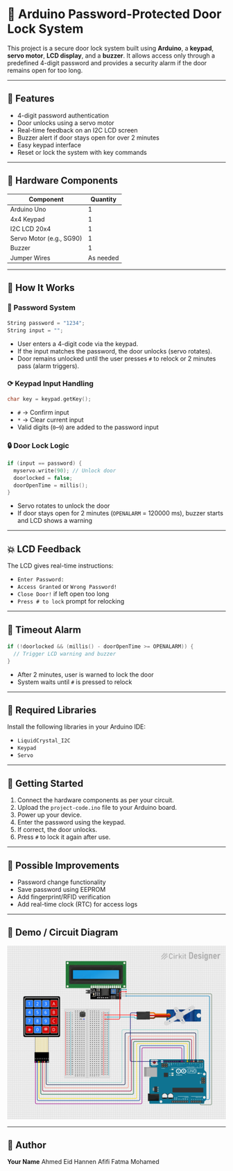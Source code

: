 # 🔐 Arduino Password-Protected Door Lock System

This project is a secure door lock system built using **Arduino**, a **keypad**, **servo motor**, **LCD display**, and a **buzzer**. It allows access only through a predefined 4-digit password and provides a security alarm if the door remains open for too long.

---

## 📆 Features

* 4-digit password authentication
* Door unlocks using a servo motor
* Real-time feedback on an I2C LCD screen
* Buzzer alert if door stays open for over 2 minutes
* Easy keypad interface
* Reset or lock the system with key commands

---

## 🧰 Hardware Components

| Component                | Quantity  |
| ------------------------ | --------- |
| Arduino Uno              | 1         |
| 4x4 Keypad               | 1         |
| I2C LCD 20x4             | 1         |
| Servo Motor (e.g., SG90) | 1         |
| Buzzer                   | 1         |
| Jumper Wires             | As needed |

---

## 🧫 How It Works

### 🔑 Password System

```cpp
String password = "1234";
String input = "";
```

* User enters a 4-digit code via the keypad.
* If the input matches the password, the door unlocks (servo rotates).
* Door remains unlocked until the user presses `#` to relock or 2 minutes pass (alarm triggers).

### ⟳ Keypad Input Handling

```cpp
char key = keypad.getKey();
```

* `#` → Confirm input
* `*` → Clear current input
* Valid digits (`0`–`9`) are added to the password input

### 🔒 Door Lock Logic

```cpp
if (input == password) {
  myservo.write(90); // Unlock door
  doorlocked = false;
  doorOpenTime = millis();
}
```

* Servo rotates to unlock the door
* If door stays open for 2 minutes (`OPENALARM` = 120000 ms), buzzer starts and LCD shows a warning

---

## 💥 LCD Feedback

The LCD gives real-time instructions:

* `Enter Password:`
* `Access Granted` or `Wrong Password!`
* `Close Door!` if left open too long
* `Press # to lock` prompt for relocking

---

## 🔔 Timeout Alarm

```cpp
if (!doorlocked && (millis() - doorOpenTime >= OPENALARM)) {
  // Trigger LCD warning and buzzer
}
```

* After 2 minutes, user is warned to lock the door
* System waits until `#` is pressed to relock

---

## 💠 Required Libraries

Install the following libraries in your Arduino IDE:

* `LiquidCrystal_I2C`
* `Keypad`
* `Servo`

---

## 🚀 Getting Started

1. Connect the hardware components as per your circuit.
2. Upload the `project-code.ino` file to your Arduino board.
3. Power up your device.
4. Enter the password using the keypad.
5. If correct, the door unlocks.
6. Press `#` to lock it again after use.

---

## 🧰 Possible Improvements

* Password change functionality
* Save password using EEPROM
* Add fingerprint/RFID verification
* Add real-time clock (RTC) for access logs

---

## 📸 Demo / Circuit Diagram
![Circuit Diagram](circuit.png)


---

## 👤 Author

**Your Name**
Ahmed Eid
Hannen Afifi
Fatma Mohamed

